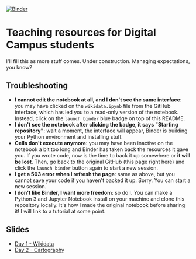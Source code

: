 [![Binder](https://mybinder.org/badge_logo.svg)](https://mybinder.org/v2/gh/jrmyp/dc2020-teach/main)

# Teaching resources for Digital Campus students

I'll fill this as more stuff comes. Under construction. Managing expectations, you know?

## Troubleshooting

* **I cannot edit the notebook at all, and I don't see the same interface**: you may have clicked on the `wikidata.ipynb` file from the GitHub interface, which has led you to a read-only version of the notebook. Instead, click on the `launch binder` blue badge on top of this README.
* **I don't see the notebook after clicking the badge, it says "Starting repository"**: wait a moment, the interface will appear, Binder is building your Python environment and installing stuff.
* **Cells don't execute anymore**: you may have been inactive on the notebook a bit too long and Binder has taken back the resources it gave you. If you wrote code, now is the time to back it up somewhere or __it will be lost__. Then, go back to the original GitHub (this page right here) and click the `launch binder` button again to start a new session.
* **I get a 503 error when I refresh the page**: same as above, but you cannot save your code if you haven't backed it up. Sorry. You can start a new session.
* **I don't like Binder, I want more freedom**: so do I. You can make a Python 3 and Jupyter Notebook install on your machine and clone this repository locally. It's how I made the original notebook before sharing it! I will link to a tutorial at some point.

## Slides

* [Day 1 - Wikidata](https://docs.google.com/presentation/d/1GZj3oXDLj4xAi4otjZFzi6_TyFyv9Jb9I6Nl6UqnwRc/edit?usp=sharing)
* [Day 2 - Cartography](https://docs.google.com/presentation/d/1keKdQsWhkMDOdBKlCjNkOeci2pogMlEZIeTSOGoTn48/edit?usp=sharing)


